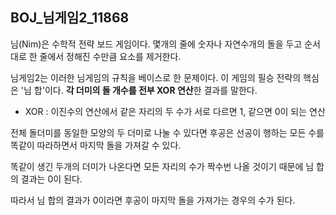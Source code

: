 ## BOJ_님게임2_11868

님(Nim)은 수학적 전략 보드 게임이다.
몇개의 줄에 숫자나 자연수개의 돌을 두고 순서대로 한 줄에서 정해진 수만큼 요소를 제거한다.

님게임2는 이러한 님게임의 규칙을 베이스로 한 문제이다.
이 게임의 필승 전략의 핵심은 '님 합'이다.
**각 더미의 돌 개수를 전부 XOR 연산**한 결과를 말한다.

- XOR : 이진수의 연산에서 같은 자리의 두 수가 서로 다르면 1, 같으면 0이 되는 연산

전체 돌더미를 동일한 모양의 두 더미로 나눌 수 있다면 후공은 선공이 행하는 모든 수를 똑같이 따라하면서 마지막 돌을 가져갈 수 있다.

똑같이 생긴 두개의 더미가 나온다면 모든 자리의 수가 짝수번 나올 것이기 때문에 님 합의 결과는 0이 된다.

따라서 님 합의 결과가 0이라면 후공이 마지막 돌을 가져가는 경우의 수가 된다.